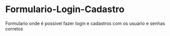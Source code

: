 # Formulario-Login-Cadastro
 Formulario onde é possivel fazer login e cadastros com os usuario e senhas corretos
